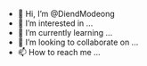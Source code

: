 - 👋 Hi, I’m @DiendModeong
- 👀 I’m interested in ...
- 🌱 I’m currently learning ...
- 💞️ I’m looking to collaborate on ...
- 📫 How to reach me ...

<!---
DiendModeong/DiendModeong is a ✨ special ✨ repository because its `README.md` (this file) appears on your GitHub profile.
You can click the Preview link to take a look at your changes.
--->
